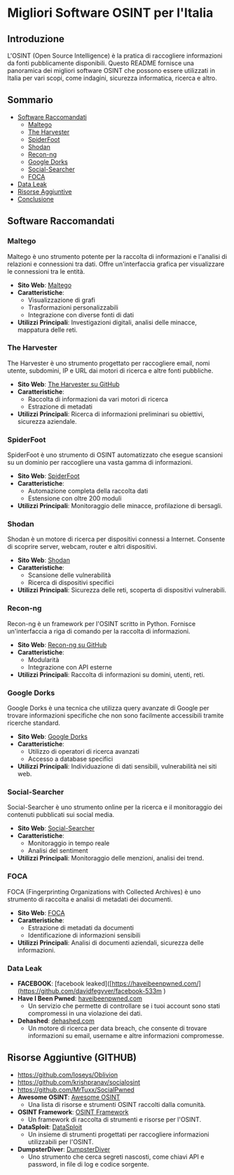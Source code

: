 # Migliori Software OSINT per l'Italia

## Introduzione
L'OSINT (Open Source Intelligence) è la pratica di raccogliere informazioni da fonti pubblicamente disponibili. Questo README fornisce una panoramica dei migliori software OSINT che possono essere utilizzati in Italia per vari scopi, come indagini, sicurezza informatica, ricerca e altro.

## Sommario
- [Software Raccomandati](#software-raccomandati)
  - [Maltego](#maltego)
  - [The Harvester](#the-harvester)
  - [SpiderFoot](#spiderfoot)
  - [Shodan](#shodan)
  - [Recon-ng](#recon-ng)
  - [Google Dorks](#google-dorks)
  - [Social-Searcher](#social-searcher)
  - [FOCA](#foca)
- [Data Leak](#data-leak-e-link-utili)
- [Risorse Aggiuntive](#risorse-aggiuntive)
- [Conclusione](#conclusione)

## Software Raccomandati

### Maltego
Maltego è uno strumento potente per la raccolta di informazioni e l'analisi di relazioni e connessioni tra dati. Offre un'interfaccia grafica per visualizzare le connessioni tra le entità.

- **Sito Web**: [Maltego](https://www.maltego.com/)
- **Caratteristiche**:
  - Visualizzazione di grafi
  - Trasformazioni personalizzabili
  - Integrazione con diverse fonti di dati
- **Utilizzi Principali**: Investigazioni digitali, analisi delle minacce, mappatura delle reti.

### The Harvester
The Harvester è uno strumento progettato per raccogliere email, nomi utente, subdomini, IP e URL dai motori di ricerca e altre fonti pubbliche.

- **Sito Web**: [The Harvester su GitHub](https://github.com/laramies/theHarvester)
- **Caratteristiche**:
  - Raccolta di informazioni da vari motori di ricerca
  - Estrazione di metadati
- **Utilizzi Principali**: Ricerca di informazioni preliminari su obiettivi, sicurezza aziendale.

### SpiderFoot
SpiderFoot è uno strumento di OSINT automatizzato che esegue scansioni su un dominio per raccogliere una vasta gamma di informazioni.

- **Sito Web**: [SpiderFoot](https://www.spiderfoot.net/)
- **Caratteristiche**:
  - Automazione completa della raccolta dati
  - Estensione con oltre 200 moduli
- **Utilizzi Principali**: Monitoraggio delle minacce, profilazione di bersagli.

### Shodan
Shodan è un motore di ricerca per dispositivi connessi a Internet. Consente di scoprire server, webcam, router e altri dispositivi.

- **Sito Web**: [Shodan](https://www.shodan.io/)
- **Caratteristiche**:
  - Scansione delle vulnerabilità
  - Ricerca di dispositivi specifici
- **Utilizzi Principali**: Sicurezza delle reti, scoperta di dispositivi vulnerabili.

### Recon-ng
Recon-ng è un framework per l'OSINT scritto in Python. Fornisce un'interfaccia a riga di comando per la raccolta di informazioni.

- **Sito Web**: [Recon-ng su GitHub](https://github.com/lanmaster53/recon-ng)
- **Caratteristiche**:
  - Modularità
  - Integrazione con API esterne
- **Utilizzi Principali**: Raccolta di informazioni su domini, utenti, reti.

### Google Dorks
Google Dorks è una tecnica che utilizza query avanzate di Google per trovare informazioni specifiche che non sono facilmente accessibili tramite ricerche standard.

- **Sito Web**: [Google Dorks](https://www.exploit-db.com/google-hacking-database)
- **Caratteristiche**:
  - Utilizzo di operatori di ricerca avanzati
  - Accesso a database specifici
- **Utilizzi Principali**: Individuazione di dati sensibili, vulnerabilità nei siti web.

### Social-Searcher
Social-Searcher è uno strumento online per la ricerca e il monitoraggio dei contenuti pubblicati sui social media.

- **Sito Web**: [Social-Searcher](https://www.social-searcher.com/)
- **Caratteristiche**:
  - Monitoraggio in tempo reale
  - Analisi del sentiment
- **Utilizzi Principali**: Monitoraggio delle menzioni, analisi dei trend.

### FOCA
FOCA (Fingerprinting Organizations with Collected Archives) è uno strumento di raccolta e analisi di metadati dei documenti.

- **Sito Web**: [FOCA](https://www.elevenpaths.com/labstools/foca)
- **Caratteristiche**:
  - Estrazione di metadati da documenti
  - Identificazione di informazioni sensibili
- **Utilizzi Principali**: Analisi di documenti aziendali, sicurezza delle informazioni.


### Data Leak
- **FACEBOOK**: [facebook leaked]([https://haveibeenpwned.com/](https://github.com/davidfegyver/facebook-533m )
- **Have I Been Pwned**: [haveibeenpwned.com](https://haveibeenpwned.com/)
  - Un servizio che permette di controllare se i tuoi account sono stati compromessi in una violazione dei dati.
- **Dehashed**: [dehashed.com](https://www.dehashed.com/)
  - Un motore di ricerca per data breach, che consente di trovare informazioni su email, username e altre informazioni compromesse.

## Risorse Aggiuntive (GITHUB)
- https://github.com/loseys/Oblivion
- https://github.com/krishpranav/socialosint
- https://github.com/MrTuxx/SocialPwned
- **Awesome OSINT**: [Awesome OSINT](https://github.com/jivoi/awesome-osint)
  - Una lista di risorse e strumenti OSINT raccolti dalla comunità.
- **OSINT Framework**: [OSINT Framework](https://github.com/lockfale/osint-framework)
  - Un framework di raccolta di strumenti e risorse per l'OSINT.
- **DataSploit**: [DataSploit](https://github.com/dvopsway/datasploit)
  - Un insieme di strumenti progettati per raccogliere informazioni utilizzabili per l'OSINT.
- **DumpsterDiver**: [DumpsterDiver](https://github.com/securing/DumpsterDiver)
  - Uno strumento che cerca segreti nascosti, come chiavi API e password, in file di log e codice sorgente.

